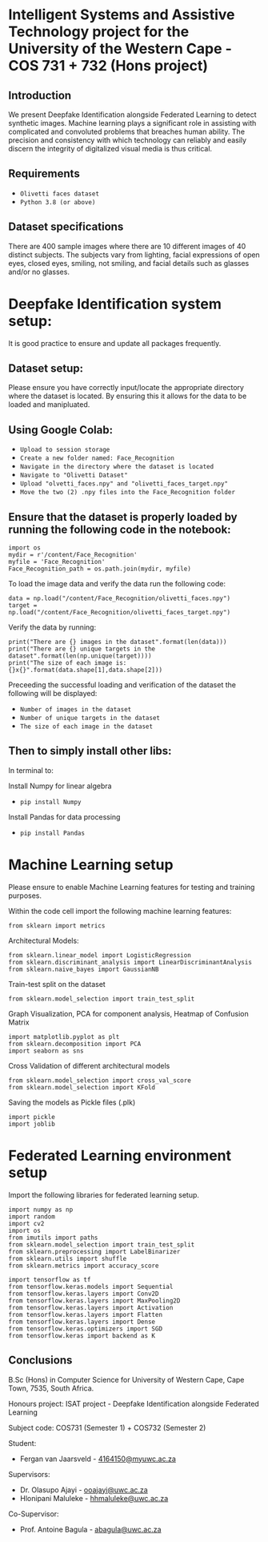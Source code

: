 # Intelligent Systems and Assistive Technology project for the University of the Western Cape - COS 731 + 732 (Hons project)

## Introduction

We present Deepfake Identification alongside Federated Learning to detect synthetic images. Machine learning plays a significant role in assisting with complicated and convoluted problems that breaches human ability. The precision and consistency with which technology can reliably and easily discern the integrity of digitalized visual media is thus critical.


## Requirements
* ``` Olivetti faces dataset ```
* ``` Python 3.8 (or above) ```

## Dataset specifications
There are 400 sample images where there are 10 different images of 40 distinct subjects. The subjects vary from lighting, facial expressions of open eyes, closed eyes, smiling, not smiling, and facial details such as glasses and/or no glasses.

# Deepfake Identification system setup:
It is good practice to ensure and update all packages frequently.

## Dataset setup:
Please ensure you have correctly input/locate the appropriate directory where the dataset is located. By ensuring this it allows for the data to be loaded and manipluated.

## Using Google Colab:
* ``` Upload to session storage ```
* ``` Create a new folder named: Face_Recognition ```
* ``` Navigate in the directory where the dataset is located ```
* ``` Navigate to "Olivetti Dataset" ```
* ``` Upload "olvetti_faces.npy" and "olivetti_faces_target.npy" ```
* ``` Move the two (2) .npy files into the Face_Recognition folder ```

## Ensure that the dataset is properly loaded by running the following code in the notebook:
```
import os
mydir = r'/content/Face_Recognition'
myfile = 'Face_Recognition'
Face_Recognition_path = os.path.join(mydir, myfile)
```
To load the image data and verify the data run the following code:
```
data = np.load("/content/Face_Recognition/olivetti_faces.npy")
target = np.load("/content/Face_Recognition/olivetti_faces_target.npy")
```
Verify the data by running:
```
print("There are {} images in the dataset".format(len(data)))
print("There are {} unique targets in the dataset".format(len(np.unique(target))))
print("The size of each image is: {}x{}".format(data.shape[1],data.shape[2]))
```
Preceeding the successful loading and verification of the dataset the following will be displayed:
* ``` Number of images in the dataset ```
* ``` Number of unique targets in the dataset ```
* ``` The size of each image in the dataset ```

## Then to simply install other libs:
In terminal to:

Install Numpy for linear algebra
* ``` pip install Numpy ```

Install Pandas for data processing
* ``` pip install Pandas ```

# Machine Learning setup
Please ensure to enable Machine Learning features for testing and training purposes.

Within the code cell import the following machine learning features:
```
from sklearn import metrics
```
Architectural Models:
```
from sklearn.linear_model import LogisticRegression
from sklearn.discriminant_analysis import LinearDiscriminantAnalysis
from sklearn.naive_bayes import GaussianNB
```
Train-test split on the dataset
```
from sklearn.model_selection import train_test_split
```
Graph Visualization, PCA for component analysis, Heatmap of Confusion Matrix
```
import matplotlib.pyplot as plt
from sklearn.decomposition import PCA
import seaborn as sns
```

Cross Validation of different architectural models
```
from sklearn.model_selection import cross_val_score
from sklearn.model_selection import KFold
```

Saving the models as Pickle files (.plk)
```
import pickle
import joblib
```

# Federated Learning environment setup
Import the following libraries for federated learning setup.
```
import numpy as np
import random
import cv2
import os
from imutils import paths
from sklearn.model_selection import train_test_split
from sklearn.preprocessing import LabelBinarizer
from sklearn.utils import shuffle
from sklearn.metrics import accuracy_score

import tensorflow as tf
from tensorflow.keras.models import Sequential
from tensorflow.keras.layers import Conv2D
from tensorflow.keras.layers import MaxPooling2D
from tensorflow.keras.layers import Activation
from tensorflow.keras.layers import Flatten
from tensorflow.keras.layers import Dense
from tensorflow.keras.optimizers import SGD
from tensorflow.keras import backend as K
```

## Conclusions
B.Sc (Hons) in Computer Science for University of Western Cape, Cape Town, 7535, South Africa.

Honours project: ISAT project - Deepfake Identification alongside Federated Learning 

Subject code: COS731 (Semester 1) + COS732 (Semester 2)

Student:
* Fergan van Jaarsveld - 4164150@myuwc.ac.za

Supervisors:
* Dr. Olasupo Ajayi - ooajayi@uwc.ac.za
* Hlonipani Maluleke - hhmaluleke@uwc.ac.za

Co-Supervisor:
* Prof. Antoine Bagula - abagula@uwc.ac.za